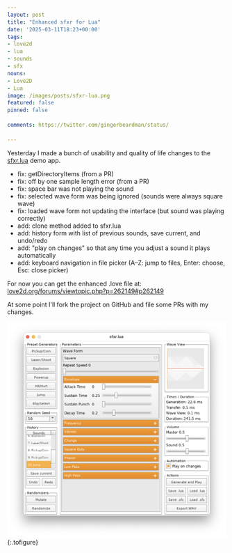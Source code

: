 ```yaml
---
layout: post
title: "Enhanced sfxr for Lua"
date: '2025-03-11T18:23+00:00'
tags:
- love2d
- lua
- sounds
- sfx
nouns:
- Love2D
- Lua
image: /images/posts/sfxr-lua.png
featured: false
pinned: false

comments: https://twitter.com/gingerbeardman/status/

---
```


Yesterday I made a bunch of usability and quality of life changes to the [sfxr.lua](https://love2d.org/wiki/sfxr.lua) demo app.

- fix: getDirectoryItems (from a PR)
- fix: off by one sample length error (from a PR)
- fix: space bar was not playing the sound
- fix: selected wave form was being ignored (sounds were always square wave)
- fix: loaded wave form not updating the interface (but sound was playing correctly)
- add: clone method added to sfxr.lua
- add: history form with list of previous sounds, save current, and undo/redo
- add: "play on changes" so that any time you adjust a sound it plays automatically
- add: keyboard navigation in file picker (A–Z: jump to files, Enter: choose, Esc: close picker)

For now you can get the enhanced .love file at: [love2d.org/forums/viewtopic.php?p=262149#p262149](https://love2d.org/forums/viewtopic.php?p=262149#p262149)

At some point I'll fork the project on GitHub and file some PRs with my changes.

![IMG](/images/posts/sfxr-lua.png "“Enhance”")
{:.tofigure}
